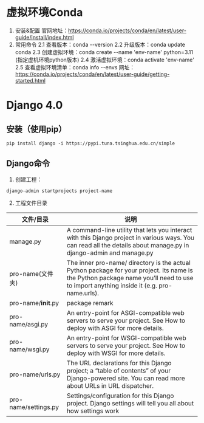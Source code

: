 # 虚拟环境Conda
1. 安装&配置
    官网地址：https://conda.io/projects/conda/en/latest/user-guide/install/index.html
2. 常用命令
    2.1 查看版本：conda --version
    2.2 升级版本：conda update conda
    2.3 创建虚拟环境：conda create --name 'env-name' python=3.11 (指定虚机环境python版本)
    2.4 激活虚拟环境：conda activate 'env-name' 
    2.5 查看虚拟环境清单：conda info --envs
    网址：https://conda.io/projects/conda/en/latest/user-guide/getting-started.html
# Django 4.0
## 安装（使用pip）
```bazaar
pip install django -i https://pypi.tuna.tsinghua.edu.cn/simple
```    
## Django命令
1. 创建工程：
```bazaar
django-admin startprojects project-name
```
2. 工程文件目录

| 文件/目录         | 说明                                                                                                                                                                                     |
|---------------|----------------------------------------------------------------------------------------------------------------------------------------------------------------------------------------|
| manage.py     | A command-line utility that lets you interact with this Django project in various ways. You can read all the details about manage.py in django-admin and manage.py                     |
| pro-name(文件夹) | The inner pro-name/ directory is the actual Python package for your project. Its name is the Python package name you’ll need to use to import anything inside it (e.g. pro-name.urls). 
| pro-name/__init__.py| package remark                                                                                                                                                                         |
| pro-name/asgi.py|An entry-point for ASGI-compatible web servers to serve your project. See How to deploy with ASGI for more details.|
| pro-name/wsgi.py|An entry-point for WSGI-compatible web servers to serve your project. See How to deploy with WSGI for more details.|
| pro-name/urls.py|The URL declarations for this Django project; a “table of contents” of your Django-powered site. You can read more about URLs in URL dispatcher.|
| pro-name/settings.py|Settings/configuration for this Django project. Django settings will tell you all about how settings work|
